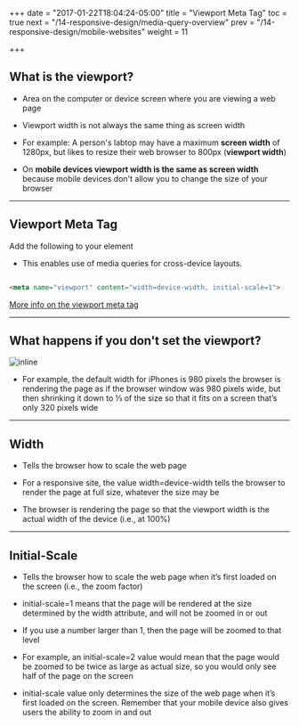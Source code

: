 +++
date = "2017-01-22T18:04:24-05:00"
title = "Viewport Meta Tag"
toc = true
next = "/14-responsive-design/media-query-overview"
prev = "/14-responsive-design/mobile-websites"
weight = 11

+++

## What is the viewport?

- Area on the computer or device screen where you are viewing a web page

- Viewport width is not always the same thing as screen width

 - For example: A person's labtop may have a maximum **screen width** of 1280px, but likes to resize their web browser to 800px (**viewport width**)

- On **mobile devices viewport width is the same as screen width** because mobile devices don't allow you to change the size of your browser

---

## Viewport Meta Tag

Add the following to your <head> element

-  This enables use of media queries for cross-device layouts.

```html

<meta name="viewport" content="width=device-width, initial-scale=1">

```

[More info on the viewport meta tag](http://webdesign.tutsplus.com/articles/quick-tip-dont-forget-the-viewport-meta-tag--webdesign-5972)

---

## What happens if you don't set the viewport?

![inline](/images/14/non_responsive_site_on_phone.png)


- For example, the default width for iPhones is 980 pixels 
the browser is rendering the page as if the browser window was 980 pixels wide, but then shrinking it down to ⅓ of the size so that it fits on a screen that’s only 320 pixels wide

---

## Width

- Tells the browser how to scale the web page

- For a responsive site, the value width=device-width tells the browser to render the page at full size, whatever the size may be

- The browser is rendering the page so that the viewport width is the actual width of the device (i.e., at 100%)


---

## Initial-Scale

- Tells the browser how to scale the web page when it’s first loaded on the screen (i.e., the zoom factor)

- initial-scale=1 means that the page will be rendered at the size determined by the width attribute, and will not be zoomed in or out

- If you use a number larger than 1, then the page will be zoomed to that level

 - For example, an initial-scale=2 value would mean that the page would be zoomed to be twice as large as actual size, so you would only see half of the page on the screen

- initial-scale value only determines the size of the web page when it’s first loaded on the screen. Remember that your mobile device also gives users the ability to zoom in and out
